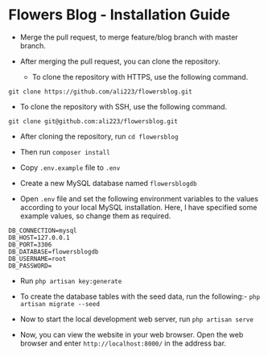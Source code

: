 # Flowers Blog - Installation Guide

* Merge the pull request, to merge feature/blog branch with master branch.

* After merging the pull request, you can clone the repository.

  * To clone the repository with HTTPS, use the following command.
```
git clone https://github.com/ali223/flowersblog.git
```

  * To clone the repository with SSH, use the following command.
```
git clone git@github.com:ali223/flowersblog.git
```

* After cloning the repository, run `cd flowersblog`

* Then run `composer install`

* Copy `.env.example` file to `.env`

* Create a new MySQL database named `flowersblogdb`

* Open `.env` file and set the following environment variables to the values according to your local MySQL installation. Here, I have specified some example values, so change them as required.
```
DB_CONNECTION=mysql
DB_HOST=127.0.0.1
DB_PORT=3306
DB_DATABASE=flowersblogdb
DB_USERNAME=root
DB_PASSWORD=
```

* Run `php artisan key:generate` 

* To create the database tables with the seed data, run the following:-
 ```php artisan migrate --seed```

* Now to start the local development web server, run `php artisan serve`

* Now, you can view the website in your web browser. Open the web browser and enter `http://localhost:8000/` in the address bar.
